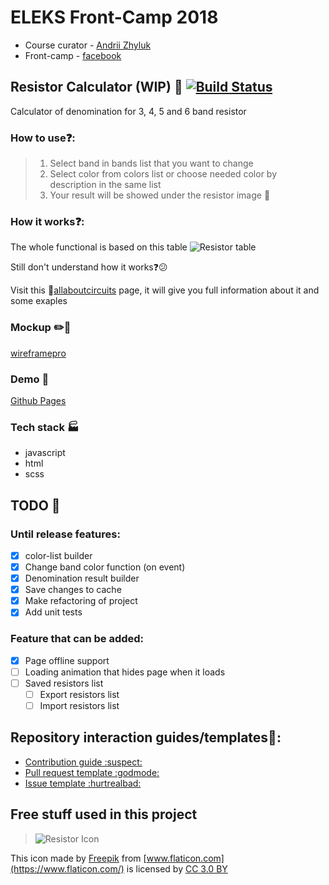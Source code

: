 # ELEKS Front-Camp 2018

* Course curator - [Andrii Zhyluk](https://github.com/veliohart)
* Front-camp - [facebook](https://www.facebook.com/groups/270300106928894)

## Resistor Calculator (WIP) :wrench: [![Build Status](https://travis-ci.com/Terian93/ResistorCalculator.svg?branch=master)](https://travis-ci.com/Terian93/ResistorCalculator)

Calculator of denomination  for 3, 4, 5 and 6 band resistor
### How to use:question::
> 1) Select band in bands list that you want to change
> 2) Select color from colors list or choose needed color by description in the same list
> 3) Your result will be showed under the resistor image :checkered_flag: 

### How it works:question::
The whole functional is based on this table 
![Resistor table](https://www.resistorguide.com/pictures/resistor_color_codes_chart.png)

Still don't understand how it works:question::confused: 

Visit this :link:[allaboutcircuits](https://www.allaboutcircuits.com/textbook/reference/chpt-2/resistor-color-codes/) page, it will give you full information about it and some exaples  

### Mockup :pencil2::ledger:
[wireframepro](https://wireframepro.mockflow.com/view/M4a2369d2f7b87c14994306dbfbbdcd0a1539283803750#/page/52e1c9b32fe44fd6b38ab48648ae21b6)
### Demo :hammer:
[Github Pages](https://terian93.github.io/ResistorCalculator/)

### Tech stack :factory:
- javascript
- html
- scss

## TODO :construction:

### Until release features:
- [x] color-list builder
- [x] Change band color function (on event) 
- [x] Denomination result builder
- [x] Save changes to cache
- [x] Make refactoring of project
- [x] Add unit tests

### Feature that can be added:
- [x] Page offline support
- [ ] Loading animation that hides page when it loads
- [ ] Saved resistors list
    - [ ] Export resistors list
    - [ ] Import resistors list

## Repository interaction guides/templates:notebook_with_decorative_cover::
- [Contribution guide :suspect:](https://github.com/Terian93/ResistorCalculator/blob/master/CONTRIBUTING.md) 
- [Pull request template :godmode:](https://github.com/Terian93/ResistorCalculator/blob/master/PULL_REQUEST_TEMPLATE.md)
- [Issue template :hurtrealbad:](https://github.com/Terian93/ResistorCalculator/tree/master/.github/ISSUE_TEMPLATE)

## Free stuff used in this project
> ![Resistor Icon](https://image.flaticon.com/icons/png/128/675/675824.png)
      
This icon made by [Freepik](https://www.freepik.com) from [www.flaticon.com](https://www.flaticon.com/) is licensed by [CC 3.0 BY](http://creativecommons.org/licenses/by/3.0/)